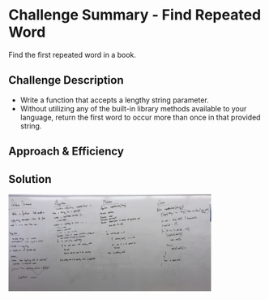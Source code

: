# Challenge Summary - Find Repeated Word

Find the first repeated word in a book.

## Challenge Description
* Write a function that accepts a lengthy string parameter.
* Without utilizing any of the built-in library methods available to your language, return the first word to occur more than once in that provided string.

## Approach & Efficiency



## Solution
<img src="./assets/repeated_word.jpg" width=400>

